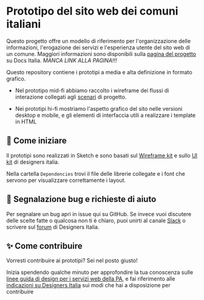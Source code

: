 # Prototipo del sito web dei comuni italiani
Questo progetto offre un modello di riferimento per l'organizzazione delle informazioni, l'erogazione dei servizi e l'esperienza utente  del sito web di un comune. Maggiori informazioni sono disponibili sulla [pagina del progetto](https://docs.italia.it/italia/designers-italia/design-comuni-docs/) su Docs Italia. *MANCA LINK ALLA PAGINA!!!*

Questo repository contiene i prototipi a media e alta definizione in formato grafico.

- Nel prototipo mid-fi abbiamo raccolto i wireframe dei flussi di interazione collegati agli [scenari](https://docs.google.com/spreadsheets/d/1Z_YgxckqlWJIBOOXpzMlpzbPfElMLA50-4grsndEX20/edit?usp=sharing) di progetto.

- Nei prototipi hi-fi mostriamo l'aspetto grafico del sito nelle versioni desktop e mobile, e  gli elementi di interfaccia utili a realizzare i template in HTML

## 📒 Come iniziare
Il prototipi sono realizzati in Sketch e sono basati sul [Wireframe kit](https://designers.italia.it/kit/wireframe-kit/) e sullo [UI kit](https://designers.italia.it/kit/ui-kit/) di designers italia.

Nella cartella `Dependencies` trovi il file delle librerie collegate e i font che servono per visualizzare correttamente i layout.

## 🔧 Segnalazione bug e richieste di aiuto

Per segnalare un bug apri in issue qui su GitHub. Se invece vuoi discutere delle scelte fatte o qualcosa non ti è chiaro, puoi unirti al canale [Slack](https://slack.developers.italia.it/) o scrivere sul [forum](https://forum.italia.it/c/design) di Designers Italia.

## ✨ Come contribuire
Vorresti contribuire ai prototipi? Sei nel posto giusto!

Inizia spendendo qualche minuto per approfondire la tua conoscenza sulle [linee guida di design per i servizi web della PA](https://docs.italia.it/italia/designers-italia/design-linee-guida-docs/it/stabile/), e fai riferimento alle [indicazioni su Designers Italia](https://designers.italia.it/come-partecipo/) sui modi che hai a disposizione per contribuire

